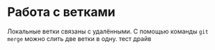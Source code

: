 # Работа с ветками

Локальные ветки связаны с удалёнными.
С помощью команды `git merge` можно слить две ветки в одну.
тест драйв
